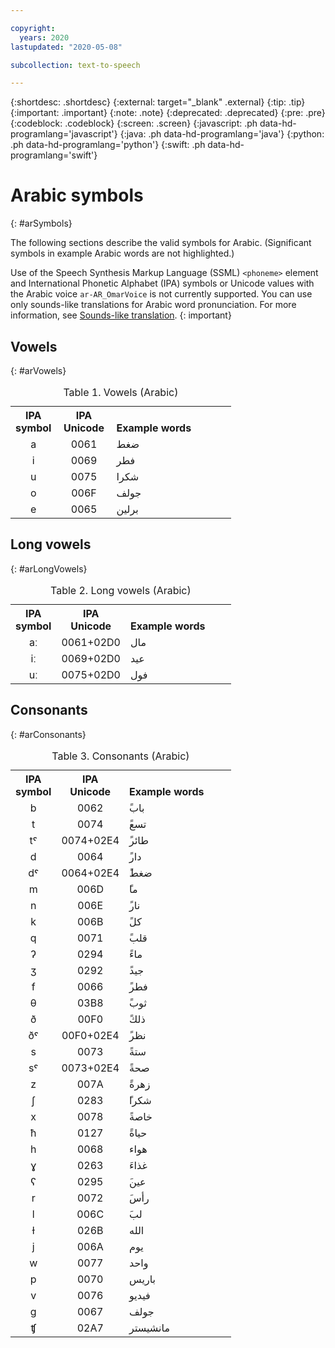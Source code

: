 ```yaml
---

copyright:
  years: 2020
lastupdated: "2020-05-08"

subcollection: text-to-speech

---
```


{:shortdesc: .shortdesc}
{:external: target="_blank" .external}
{:tip: .tip}
{:important: .important}
{:note: .note}
{:deprecated: .deprecated}
{:pre: .pre}
{:codeblock: .codeblock}
{:screen: .screen}
{:javascript: .ph data-hd-programlang='javascript'}
{:java: .ph data-hd-programlang='java'}
{:python: .ph data-hd-programlang='python'}
{:swift: .ph data-hd-programlang='swift'}

# Arabic symbols
{: #arSymbols}

The following sections describe the valid symbols for Arabic. (Significant symbols in example Arabic words are not highlighted.)

Use of the Speech Synthesis Markup Language (SSML) `<phoneme>` element and International Phonetic Alphabet (IPA) symbols or Unicode values with the Arabic voice `ar-AR_OmarVoice` is not currently supported. You can use only sounds-like translations for Arabic word pronunciation. For more information, see [Sounds-like translation](/docs/text-to-speech?topic=text-to-speech-customIntro#soundsLike).
{: important}

## Vowels
{: #arVowels}

<table style="width:70%">
  <caption>Table 1. Vowels (Arabic)</caption>
  <tr>
    <th style="width:20%; text-align:center; vertical-align:bottom">
      IPA symbol
    </th>
    <th style="width:25%; text-align:center; vertical-align:bottom">
      IPA Unicode
    </th>
    <th style="text-align:left; vertical-align:bottom">
      Example words
    </th>
  </tr>
  <tr>
    <td style="text-align:center">
      a
    </td>
    <td style="text-align:center">
      0061
    </td>
    <td>
      &#1590;&#1594;&#1591;
    </td>
  </tr>
  <tr>
    <td style="text-align:center">
      i
    </td>
    <td style="text-align:center">
      0069
    </td>
    <td>
      &#1601;&#1591;&#1585;
    </td>
  </tr>
  <tr>
    <td style="text-align:center">
      u
    </td>
    <td style="text-align:center">
      0075
    </td>
    <td>
      &#1588;&#1603;&#1585;&#1575;
    </td>
  </tr>
  <tr>
    <td style="text-align:center">
      o
    </td>
    <td style="text-align:center">
      006F
    </td>
    <td>
      &#1580;&#1608;&#1604;&#1601;
    </td>
  </tr>
  <tr>
    <td style="text-align:center">
      e
    </td>
    <td style="text-align:center">
      0065
    </td>
    <td>
      &#1576;&#1585;&#1604;&#1610;&#1606;
    </td>
  </tr>
</table>

## Long vowels
{: #arLongVowels}

<table style="width:70%">
  <caption>Table 2. Long vowels (Arabic)</caption>
  <tr>
    <th style="width:20%; text-align:center; vertical-align:bottom">
      IPA symbol
    </th>
    <th style="width:25%; text-align:center; vertical-align:bottom">
      IPA Unicode
    </th>
    <th style="text-align:left; vertical-align:bottom">
      Example words
    </th>
  </tr>
  <tr>
    <td style="text-align:center">
      a&#720;
    </td>
    <td style="text-align:center">
      0061+02D0
    </td>
    <td>
      &#1605;&#1575;&#1604;
    </td>
  </tr>
  <tr>
    <td style="text-align:center">
      i&#720;
    </td>
    <td style="text-align:center">
      0069+02D0
    </td>
    <td>
      &#1593;&#1610;&#1583;
    </td>
  </tr>
  <tr>
    <td style="text-align:center">
      u&#720;
    </td>
    <td style="text-align:center">
      0075+02D0
    </td>
    <td>
      &#1601;&#1608;&#1604;
    </td>
  </tr>
</table>

## Consonants
{: #arConsonants}

<table style="width:70%">
  <caption>Table 3. Consonants (Arabic)</caption>
  <tr>
    <th style="width:20%; text-align:center; vertical-align:bottom">
      IPA symbol
    </th>
    <th style="width:25%; text-align:center; vertical-align:bottom">
      IPA Unicode
    </th>
    <th style="text-align:left; vertical-align:bottom">
      Example words
    </th>
  </tr>
  <tr>
    <td style="text-align:center">
      b
    </td>
    <td style="text-align:center">
      0062
    </td>
    <td>
      &#1614;&#1614;&#1576;&#1575;&#1576;
    </td>
  </tr>
  <tr>
    <td style="text-align:center">
      t
    </td>
    <td style="text-align:center">
      0074
    </td>
    <td>
      &#1614;&#1614;&#1578;&#1587;&#1593;
    </td>
  </tr>
  <tr>
    <td style="text-align:center">
      t&#740;
    </td>
    <td style="text-align:center">
      0074+02E4
    </td>
    <td>
      &#1614;&#1614;&#1591;&#1575;&#1610;&#1620;&#1585;
    </td>
  </tr>
  <tr>
    <td style="text-align:center">
      d
    </td>
    <td style="text-align:center">
      0064
    </td>
    <td>
      &#1614;&#1614;&#1583;&#1575;&#1585;
    </td>
  </tr>
  <tr>
    <td style="text-align:center">
      d&#740;
    </td>
    <td style="text-align:center">
      0064+02E4
    </td>
    <td>
      &#1614;&#1614;&#1590;&#1594;&#1591;
    </td>
  </tr>
  <tr>
    <td style="text-align:center">
      m
    </td>
    <td style="text-align:center">
      006D
    </td>
    <td>
      &#1614;&#1614;&#1605;&#1575;
    </td>
  </tr>
  <tr>
    <td style="text-align:center">
      n
    </td>
    <td style="text-align:center">
      006E
    </td>
    <td>
      &#1614;&#1614;&#1606;&#1575;&#1585;
    </td>
  </tr>
  <tr>
    <td style="text-align:center">
      k
    </td>
    <td style="text-align:center">
      006B
    </td>
    <td>
      &#1614;&#1614;&#1603;&#1604;
    </td>
  </tr>
  <tr>
    <td style="text-align:center">
      q
    </td>
    <td style="text-align:center">
      0071
    </td>
    <td>
      &#1614;&#1614;&#1602;&#1604;&#1576;
    </td>
  </tr>
  <tr>
    <td style="text-align:center">
      &#660;
    </td>
    <td style="text-align:center">
      0294
    </td>
    <td>
      &#1614;&#1614;&#1605;&#1575;&#1569;
    </td>
  </tr>
  <tr>
    <td style="text-align:center">
      &#658;
    </td>
    <td style="text-align:center">
      0292
    </td>
    <td>
      &#1614;&#1614;&#1580;&#1610;&#1583;
    </td>
  </tr>
  <tr>
    <td style="text-align:center">
      f
    </td>
    <td style="text-align:center">
      0066
    </td>
    <td>
      &#1614;&#1614;&#1601;&#1591;&#1585;
    </td>
  </tr>
  <tr>
    <td style="text-align:center">
      &#952;
    </td>
    <td style="text-align:center">
      03B8
    </td>
    <td>
      &#1614;&#1614;&#1579;&#1608;&#1576;
    </td>
  </tr>
  <tr>
    <td style="text-align:center">
      &#240;
    </td>
    <td style="text-align:center">
      00F0
    </td>
    <td>
      &#1614;&#1614;&#1584;&#1604;&#1603;
    </td>
  </tr>
  <tr>
    <td style="text-align:center">
      &#240;&#740;
    </td>
    <td style="text-align:center">
      00F0+02E4
    </td>
    <td>
      &#1614;&#1614;&#1606;&#1592;&#1585;
    </td>
  </tr>
  <tr>
    <td style="text-align:center">
      s
    </td>
    <td style="text-align:center">
      0073
    </td>
    <td>
      &#1614;&#1614;&#1587;&#1578;&#1577;
    </td>
  </tr>
  <tr>
    <td style="text-align:center">
      s&#740;
    </td>
    <td style="text-align:center">
      0073+02E4
    </td>
    <td>
      &#1614;&#1614;&#1589;&#1581;&#1577;
    </td>
  </tr>
  <tr>
    <td style="text-align:center">
      z
    </td>
    <td style="text-align:center">
      007A
    </td>
    <td>
      &#1614;&#1614;&#1586;&#1607;&#1585;&#1577;
    </td>
  </tr>
  <tr>
    <td style="text-align:center">
      &#643;
    </td>
    <td style="text-align:center">
      0283
    </td>
    <td>
      &#1614;&#1614;&#1588;&#1603;&#1585;&#1575;
    </td>
  </tr>
  <tr>
    <td style="text-align:center">
      x
    </td>
    <td style="text-align:center">
      0078
    </td>
    <td>
      &#1614;&#1614;&#1582;&#1575;&#1589;&#1577;
    </td>
  </tr>
  <tr>
    <td style="text-align:center">
      &#295;
    </td>
    <td style="text-align:center">
      0127
    </td>
    <td>
      &#1614;&#1614;&#1581;&#1610;&#1575;&#1577;
    </td>
  </tr>
  <tr>
    <td style="text-align:center">
      h
    </td>
    <td style="text-align:center">
      0068
    </td>
    <td>
      &#1607;&#1608;&#1575;&#1569;
    </td>
  </tr>
  <tr>
    <td style="text-align:center">
      &#611;
    </td>
    <td style="text-align:center">
      0263
    </td>
    <td>
      &#1614;&#1594;&#1584;&#1575;&#1569;
    </td>
  </tr>
  <tr>
    <td style="text-align:center">
      &#661;
    </td>
    <td style="text-align:center">
      0295
    </td>
    <td>
      &#1614;&#1593;&#1610;&#1606;
    </td>
  </tr>
  <tr>
    <td style="text-align:center">
      r
    </td>
    <td style="text-align:center">
      0072
    </td>
    <td>
      &#1614;&#1585;&#1575;&#1620;&#1587;
    </td>
  </tr>
  <tr>
    <td style="text-align:center">
      l
    </td>
    <td style="text-align:center">
      006C
    </td>
    <td>
      &#1614;&#1604;&#1576;
    </td>
  </tr>
  <tr>
    <td style="text-align:center">
      &#619;
    </td>
    <td style="text-align:center">
      026B
    </td>
    <td>
      &#1575;&#1604;&#1604;&#1607;
    </td>
  </tr>
  <tr>
    <td style="text-align:center">
      j
    </td>
    <td style="text-align:center">
      006A
    </td>
    <td>
      &#1610;&#1608;&#1605;
    </td>
  </tr>
  <tr>
    <td style="text-align:center">
      w
    </td>
    <td style="text-align:center">
      0077
    </td>
    <td>
      &#1608;&#1575;&#1581;&#1583;
    </td>
  </tr>
  <tr>
    <td style="text-align:center">
      p
    </td>
    <td style="text-align:center">
      0070
    </td>
    <td>
      &#1576;&#1575;&#1585;&#1610;&#1587;
    </td>
  </tr>
  <tr>
    <td style="text-align:center">
      v
    </td>
    <td style="text-align:center">
      0076
    </td>
    <td>
      &#1601;&#1610;&#1583;&#1610;&#1608;
    </td>
  </tr>
  <tr>
    <td style="text-align:center">
      g
    </td>
    <td style="text-align:center">
      0067
    </td>
    <td>
      &#1580;&#1608;&#1604;&#1601;
    </td>
  </tr>
  <tr>
    <td style="text-align:center">
      &#679;
    </td>
    <td style="text-align:center">
      02A7
    </td>
    <td>
      &#1605;&#1575;&#1606;&#1588;&#1610;&#1587;&#1578;&#1585;
    </td>
  </tr>
</table>
